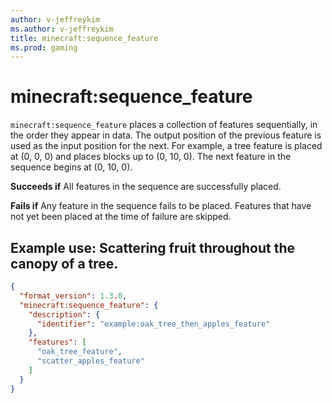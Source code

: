 ```yaml
---
author: v-jeffreykim
ms.author: v-jeffreykim
title: minecraft:sequence_feature
ms.prod: gaming
---
```


# minecraft:sequence_feature

`minecraft:sequence_feature` places a collection of features sequentially, in the order they appear in data. The output position of the previous feature is used as the input position for the next. For example, a tree feature is placed at (0, 0, 0) and places blocks up to (0, 10, 0). The next feature in the sequence begins at (0, 10, 0).

**Succeeds if**
All features in the sequence are successfully placed.

**Fails if**
Any feature in the sequence fails to be placed. Features that have not yet been placed at the time of failure are skipped.

## Example use: Scattering fruit throughout the canopy of a tree.

```json
{
  "format_version": 1.3.0,
  "minecraft:sequence_feature": {
    "description": {
      "identifier": "example:oak_tree_then_apples_feature"
    },
    "features": [
      "oak_tree_feature",
      "scatter_apples_feature"
    ]
  }
}
```
